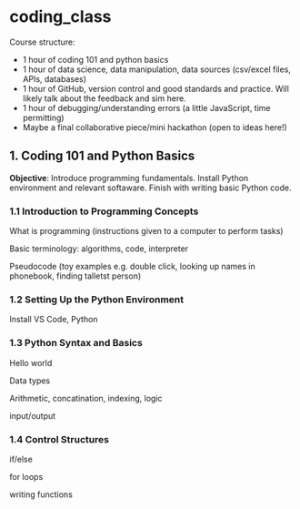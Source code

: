 # coding_class

Course structure:
- 1 hour of coding 101 and python basics
- 1 hour of data science, data manipulation, data sources (csv/excel files, APIs, databases)
- 1 hour of GitHub, version control and good standards and practice. Will likely talk about the feedback and sim here.
- 1 hour of debugging/understanding errors (a little JavaScript, time permitting)
- Maybe a final collaborative piece/mini hackathon (open to ideas here!)


## 1. Coding 101 and Python Basics

**Objective**: 
Introduce programming fundamentals. 
Install Python environment and relevant softaware. 
Finish with writing basic Python code.

### 1.1 Introduction to Programming Concepts

What is programming (instructions given to a computer to perform tasks)

Basic terminology: algorithms, code, interpreter

Pseudocode (toy examples e.g. double click, looking up names in phonebook, finding talletst person)

### 1.2 Setting Up the Python Environment

Install VS Code, Python

### 1.3 Python Syntax and Basics

Hello world

Data types

Arithmetic, concatination, indexing, logic

input/output

### 1.4 Control Structures

if/else

for loops

writing functions